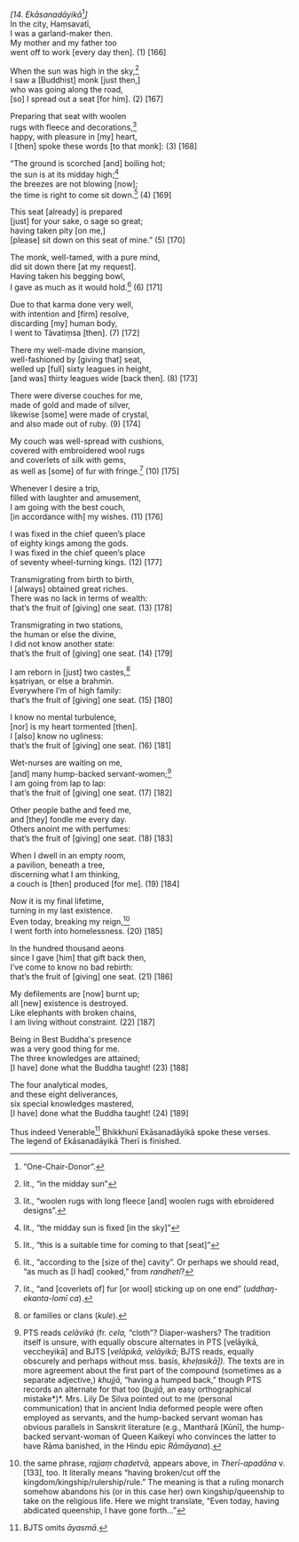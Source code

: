 *\[14. Ekāsanadāyikā*[^1]*\]*  
In the city, Haṃsavatī,  
I was a garland-maker then.  
My mother and my father too  
went off to work \[every day then\]. (1) \[166\]

When the sun was high in the sky,[^2]  
I saw a \[Buddhist\] monk \[just then,\]  
who was going along the road,  
\[so\] I spread out a seat \[for him\]. (2) \[167\]

Preparing that seat with woolen  
rugs with fleece and decorations,[^3]  
happy, with pleasure in \[my\] heart,  
I \[then\] spoke these words \[to that monk\]: (3) \[168\]

“The ground is scorched \[and\] boiling hot;  
the sun is at its midday high;[^4]  
the breezes are not blowing \[now\];  
the time is right to come sit down.[^5] (4) \[169\]

This seat \[already\] is prepared  
\[just\] for your sake, o sage so great;  
having taken pity \[on me,\]  
\[please\] sit down on this seat of mine.” (5) \[170\]

The monk, well-tamed, with a pure mind,  
did sit down there \[at my request\].  
Having taken his begging bowl,  
I gave as much as it would hold.[^6] (6) \[171\]

Due to that karma done very well,  
with intention and \[firm\] resolve,  
discarding \[my\] human body,  
I went to Tāvatiṃsa \[then\]. (7) \[172\]

There my well-made divine mansion,  
well-fashioned by \[giving that\] seat,  
welled up \[full\] sixty leagues in height,  
\[and was\] thirty leagues wide \[back then\]. (8) \[173\]

There were diverse couches for me,  
made of gold and made of silver,  
likewise \[some\] were made of crystal,  
and also made out of ruby. (9) \[174\]

My couch was well-spread with cushions,  
covered with embroidered wool rugs  
and coverlets of silk with gems,  
as well as \[some\] of fur with fringe.[^7] (10) \[175\]

Whenever I desire a trip,  
filled with laughter and amusement,  
I am going with the best couch,  
\[in accordance with\] my wishes. (11) \[176\]

I was fixed in the chief queen’s place  
of eighty kings among the gods.  
I was fixed in the chief queen’s place  
of seventy wheel-turning kings. (12) \[177\]

Transmigrating from birth to birth,  
I \[always\] obtained great riches.  
There was no lack in terms of wealth:  
that’s the fruit of \[giving\] one seat. (13) \[178\]

Transmigrating in two stations,  
the human or else the divine,  
I did not know another state:  
that’s the fruit of \[giving\] one seat. (14) \[179\]

I am reborn in \[just\] two castes,[^8]  
kṣatriyan, or else a brahmin.  
Everywhere I’m of high family:  
that’s the fruit of \[giving\] one seat. (15) \[180\]

I know no mental turbulence,  
\[nor\] is my heart tormented \[then\].  
I \[also\] know no ugliness:  
that’s the fruit of \[giving\] one seat. (16) \[181\]

Wet-nurses are waiting on me,  
\[and\] many hump-backed servant-women;[^9]  
I am going from lap to lap:  
that’s the fruit of \[giving\] one seat. (17) \[182\]

Other people bathe and feed me,  
and \[they\] fondle me every day.  
Others anoint me with perfumes:  
that’s the fruit of \[giving\] one seat. (18) \[183\]

When I dwell in an empty room,  
a pavilion, beneath a tree,  
discerning what I am thinking,  
a couch is \[then\] produced \[for me\]. (19) \[184\]

Now it is my final lifetime,  
turning in my last existence.  
Even today, breaking my reign,[^10]  
I went forth into homelessness. (20) \[185\]

In the hundred thousand aeons  
since I gave \[him\] that gift back then,  
I’ve come to know no bad rebirth:  
that’s the fruit of \[giving\] one seat. (21) \[186\]

My defilements are \[now\] burnt up;  
all \[new\] existence is destroyed.  
Like elephants with broken chains,  
I am living without constraint. (22) \[187\]

Being in Best Buddha's presence  
was a very good thing for me.  
The three knowledges are attained;  
\[I have\] done what the Buddha taught! (23) \[188\]

The four analytical modes,  
and these eight deliverances,  
six special knowledges mastered,  
\[I have\] done what the Buddha taught! (24) \[189\]

Thus indeed Venerable[^11] Bhikkhunī Ekāsanadāyikā spoke these verses.  
The legend of Ekāsanadāyikā Therī is finished.

[^1]: “One-Chair-Donor”.

[^2]: lit., “in the midday sun”

[^3]: lit., “woolen rugs with long fleece \[and\] woolen rugs with ebroidered designs”.

[^4]: lit., “the midday sun is fixed \[in the sky\]”

[^5]: lit., “this is a suitable time for coming to that \[seat\]”

[^6]: lit., “according to the \[size of the\] cavity”. Or perhaps we should read, “as much as \[I had\] cooked,” from *randheti*?

[^7]: lit., “and \[coverlets of\] fur \[or wool\] sticking up on one end” (*uddhaŋ-ekanta-lomī ca*).

[^8]: or families or clans (*kule*).

[^9]: PTS reads *celāvikā* (fr. *cela,* “cloth”? Diaper-washers? The tradition itself is unsure, with equally obscure alternates in PTS \[velāyikā, veccheyikā\] and BJTS \[*velāpikā, velāyikā*; BJTS reads, equally obscurely and perhaps without mss. basis, *kheḷasikā\]).* The texts are in more agreement about the first part of the compound (sometimes as a separate adjective,) *khujjā*, “having a humped back,” though PTS records an alternate for that too (*bujjā*, an easy orthographical mistake*)*. Mrs. Lily De Silva pointed out to me (personal communication) that in ancient India deformed people were often employed as servants, and the hump-backed servant woman has obvious parallels in Sanskrit literature (e.g., Mantharā \[Kūnī\], the hump-backed servant-woman of Queen Kaikeyī who convinces the latter to have Rāma banished, in the Hindu epic *Rāmāyana*).

[^10]: the same phrase, *rajjaṃ chaḍetvā,* appears above, in *Therī-apadāna* v. \[133\], too. It literally means “having broken/cut off the kingdom/kingship/rulership/rule.” The meaning is that a ruling monarch somehow abandons his (or in this case her) own kingship/queenship to take on the religious life. Here we might translate, “Even today, having abdicated queenship, I have gone forth...”

[^11]: BJTS omits *āyasmā.*
